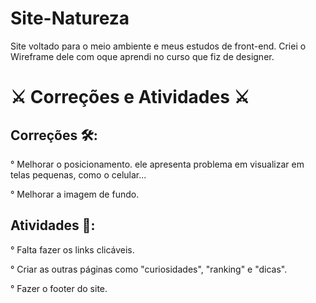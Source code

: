 # Site-Natureza

 Site voltado para o meio ambiente e meus estudos de front-end. Criei o Wireframe dele com oque aprendi no curso que fiz de designer.
 
# :crossed_swords:	Correções e Atividades :crossed_swords:	

## Correções :hammer_and_wrench::

° Melhorar o posicionamento. ele  apresenta problema em visualizar em telas pequenas, como o celular...

° Melhorar a imagem de fundo.

## Atividades :pencil::

° Falta fazer os links clicáveis.

° Criar as outras páginas como "curiosidades", "ranking" e "dicas".

° Fazer o footer do site.
